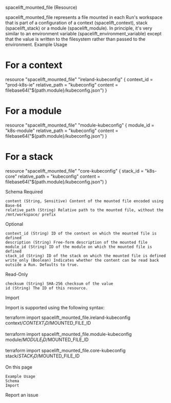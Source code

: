 
spacelift_mounted_file (Resource)

spacelift_mounted_file represents a file mounted in each Run's workspace that is part of a configuration of a context (spacelift_context), stack (spacelift_stack) or a module (spacelift_module). In principle, it's very similar to an environment variable (spacelift_environment_variable) except that the value is written to the filesystem rather than passed to the environment.
Example Usage

# For a context
resource "spacelift_mounted_file" "ireland-kubeconfig" {
  context_id    = "prod-k8s-ie"
  relative_path = "kubeconfig"
  content       = filebase64("${path.module}/kubeconfig.json")
}

# For a module
resource "spacelift_mounted_file" "module-kubeconfig" {
  module_id     = "k8s-module"
  relative_path = "kubeconfig"
  content       = filebase64("${path.module}/kubeconfig.json")
}

# For a stack
resource "spacelift_mounted_file" "core-kubeconfig" {
  stack_id      = "k8s-core"
  relative_path = "kubeconfig"
  content       = filebase64("${path.module}/kubeconfig.json")
}

Schema
Required

    content (String, Sensitive) Content of the mounted file encoded using Base-64
    relative_path (String) Relative path to the mounted file, without the /mnt/workspace/ prefix

Optional

    context_id (String) ID of the context on which the mounted file is defined
    description (String) Free-form description of the mounted file
    module_id (String) ID of the module on which the mounted file is defined
    stack_id (String) ID of the stack on which the mounted file is defined
    write_only (Boolean) Indicates whether the content can be read back outside a Run. Defaults to true.

Read-Only

    checksum (String) SHA-256 checksum of the value
    id (String) The ID of this resource.

Import

Import is supported using the following syntax:

terraform import spacelift_mounted_file.ireland-kubeconfig context/$CONTEXT_ID/$MOUNTED_FILE_ID

terraform import spacelift_mounted_file.module-kubeconfig module/$MODULE_ID/$MOUNTED_FILE_ID

terraform import spacelift_mounted_file.core-kubeconfig stack/$STACK_ID/$MOUNTED_FILE_ID

On this page

    Example Usage
    Schema
    Import

Report an issue 